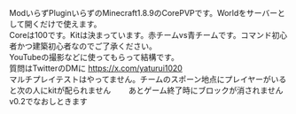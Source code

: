 ModいらずPluginいらずのMinecraft1.8.9のCorePVPです。Worldをサーバーとして開くだけで使えます。  
Coreは100です。Kitは決まっています。赤チームvs青チームです。コマンド初心者かつ建築初心者なのでご了承ください。  
YouTubeの撮影などに使ってもらって結構です。  
質問はTwitterのDMに https://x.com/yaturui1020   
マルチプレイテストはやってません。チームのスポーン地点にプレイヤーがいると次の人にkitが配られません　　
あとゲーム終了時にブロックが消されません　　
v0.2でなおしときます
